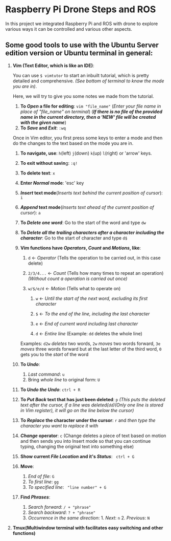 # Raspberry Pi Drone Steps and ROS
In this project we integrated Raspberry Pi and ROS with drone to explore various ways it can be controlled and various other aspects.

## Some good tools to use with the Ubuntu Server edition version or Ubuntu terminal in general:
1. **Vim (Text Editor, which is like an IDE)**:

    You can use ```$ vimtutor``` to start an inbuilt tutorial, which is pretty detailed and comprehensive. _(See bottom of terminal to know the mode you are in)_. 


   Here, we will try to give you some notes we made from the tutorial.

   1. **To _Open_ a file for editing**: ```vim "file_name"``` (_Enter your file name in place of "file_name" on terminal_) (**_If there is no file of the provided name in the current directory, then a 'NEW' file will be created with the given name_**)
   2. **To _Save_ and _Exit_**: ```:wq```

   Once in Vim editor, you first press some keys to enter a mode and then do the changes to the text based on the mode you are in.
  
      1. **To navigate, use**: ```h```(left) ```j```(down) ```k```(up) ```l```(right) or 'arrow' keys.  
      2. **To exit without savin**g: ```:q!```
      3. **To delete text**: ```x```
      4. **Enter _Normal_ mode**: 'esc' key
      5. **_Insert_ text mode**(_Inserts text behind the current position of cursor_): ```i```
      6. **_Append_ text mode**(_Inserts text ahead of the current position of cursor_): ```a```
      7. **To _Delete one word_**: Go to the start of the word and type ```dw```
      8. **To _Delete all the trailing characters after a character including the character_**: Go to the start of character and type ```d$```
      9. **Vim functions have _Operators_, _Count_ and _Motions_, like**:
          
         1. ```d``` <- _Operator_  (Tells the operation to be carried out, in this case delete)
  
         2. ```2/3/4...``` <- _Count_ (Tells how many times to repeat an operation)_(Without count a operation is carried out once)_
            
         3. ```w/$/e/d``` <- _Motion_ (Tells what to operate on)
        
             1. ```w``` <- _Until the start of the next word, excluding its first character_

             2. ```$``` <- _To the end of the line, including the last character_
             
             3. ```e``` <- _End of current word including last character_
             
             4. ```d``` <-  _Entire line_ (Example: ```dd``` deletes the whole line)
           
         Examples: ```d2w``` _deletes_ two words, ```2w``` _moves_ two words forward, ```3e``` _moves_ three words forward but at the last letter of the third word, ```0``` gets you to the _start_ of the word
         
   10. **To _Undo_**:
         
         1. _Last command_: ```u```
         2. Bring _whole line_ to original form: ```U```
                    
   11. **To _Undo the Undo_**: ```ctrl + R ```
   12. **To _Put Back_ text that has just been deleted**: ```p``` _(This puts the deleted text after the cursor, if a line was deleted(```dd```)(Only one line is stored in Vim register), it will go on the line below the cursor)_
   13. **To _Replace_ the character under the cursor**: ```r``` and _then type the character you want to replace it with_
   14. **_Change_ operator**: ```c``` (Change deletes a piece of text based on motion and then sends you into Insert mode so that you can continue typing, changing the original text into something else)
   15. **Show current _File Location_ and it's _Status_**: ``` ctrl + G```
   16. **Move**:
       
        1. _End of file_: ```G```
        2. _To first line_: ```gg```
        3. _To specified line_: ``` "line number" + G```

    17. **Find _Phrases_**:
        1. _Search forward_: ```/ + "phrase"```
        2. _Search backward_: ```? + "phrase"```
        3. _Occurrence in the same direction_:
               1. _Next_: ```n```
               2. _Previous_: ```N```
         

3. **Tmux(Multiwindow terminal with facilitates easy switching and other functions)**

